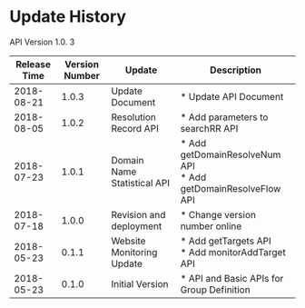 # Update History #
API Version 1.0. 3

|Release Time|Version Number|Update|Description|
|---|---|---|---|
|2018-08-21|1.0.3|Update Document|* Update API Document|
|2018-08-05|1.0.2|Resolution Record API|* Add parameters to searchRR API|
|2018-07-23|1.0.1|Domain Name Statistical API|* Add getDomainResolveNum API<br>* Add getDomainResolveFlow API|
|2018-07-18|1.0.0|Revision and deployment|* Change version number online|
|2018-05-23|0.1.1|Website Monitoring Update|* Add getTargets API<br>* Add monitorAddTarget API|
|2018-05-23|0.1.0|Initial Version|* API and Basic APIs for Group Definition|
